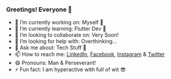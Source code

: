### Greetings! Everyone 👋



- 🔭 I’m currently working on: Myself 🧐
- 🌱 I’m currently learning: Flutter Dev 🍬
- 👯 I’m looking to collaborate on: Very Soon!
- 🤔 I’m looking for help with: Overthinking...
- 💬 Ask me about: Tech Stuff 💯
- 📫 How to reach me: [LinkedIn](https://www.linkedin.com/in/ayon-moitra-48438412b/), [Facebook](https://www.facebook.com/ayon.moitra.1), [Instagram](https://www.instagram.com/moitra_ayon/) & [Twitter](https://twitter.com/moitra_ayon)
- 😄 Pronouns: Man & Perseverant!
- ⚡ Fun fact: I am hyperactive with full of wit 😎
